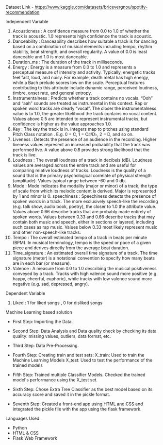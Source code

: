 Dataset Link - https://www.kaggle.com/datasets/bricevergnou/spotify-recommendation

Independent Variable
1. Acousticness : A confidence measure from 0.0 to 1.0 of whether the track is acoustic. 1.0 represents high confidence the track is acoustic.
2. Danceability : Danceability describes how suitable a track is for dancing based on a combination of musical elements including tempo, rhythm stability, beat strength, and overall regularity. A value of 0.0 is least danceable and 1.0 is most danceable.
3. Duration_ms : The duration of the track in milliseconds.
4. Energy : Energy is a measure from 0.0 to 1.0 and represents a perceptual measure of intensity and activity. Typically, energetic tracks feel fast, loud, and noisy. For example, death metal has high energy, while a Bach prelude scores low on the scale. Perceptual features contributing to this attribute include dynamic range, perceived loudness, timbre, onset rate, and general entropy.
5. Instrumentalness : Predicts whether a track contains no vocals. “Ooh” and “aah” sounds are treated as instrumental in this context. Rap or spoken word tracks are clearly “vocal”. The closer the instrumentalness value is to 1.0, the greater likelihood the track contains no vocal content. Values above 0.5 are intended to represent instrumental tracks, but confidence is higher as the value approaches 1.0.
6. Key : The key the track is in. Integers map to pitches using standard Pitch Class notation . E.g. 0 = C, 1 = C♯/D♭, 2 = D, and so on.
7. Liveness : Detects the presence of an audience in the recording. Higher liveness values represent an increased probability that the track was performed live. A value above 0.8 provides strong likelihood that the track is live.
8. Loudness : The overall loudness of a track in decibels (dB). Loudness values are averaged across the entire track and are useful for comparing relative loudness of tracks. Loudness is the quality of a sound that is the primary psychological correlate of physical strength (amplitude). Values typical range between -60 and 0 db.
9. Mode : Mode indicates the modality (major or minor) of a track, the type of scale from which its melodic content is derived. Major is represented by 1 and minor is 0. speechiness : Speechiness detects the presence of spoken words in a track. The more exclusively speech-like the recording (e.g. talk show, audio book, poetry), the closer to 1.0 the attribute value. Values above 0.66 describe tracks that are probably made entirely of spoken words. Values between 0.33 and 0.66 describe tracks that may contain both music and speech, either in sections or layered, including such cases as rap music. Values below 0.33 most likely represent music and other non-speech-like tracks.
10. Tempo : The overall estimated tempo of a track in beats per minute (BPM). In musical terminology, tempo is the speed or pace of a given piece and derives directly from the average beat duration.
11. Time_signature : An estimated overall time signature of a track. The time signature (meter) is a notational convention to specify how many beats are in each bar (or measure).
12. Valence : A measure from 0.0 to 1.0 describing the musical positiveness conveyed by a track. Tracks with high valence sound more positive (e.g. happy, cheerful, euphoric), while tracks with low valence sound more negative (e.g. sad, depressed, angry).

Dependent Variable
1. Liked : 1 for liked songs , 0 for disliked songs

Machine Learning based solution
 - First Step: Importing the Data.

 - Second Step: Data Analysis and Data quality check by checking its data quality: missing values, outliers, data format, etc.

 - Third Step: Data Pre-Processing.

 - Fourth Step: Creating train and test sets:
   X_train: Used to train the Machine Learning Models
   X_test: Used to test the performance of the trained models

 - Fifth Step: Trained multiple Classifier Models. Checked the trained model's performance using the X_test set.

 - Sixth Step: Chose Extra Tree Classifier as the best model based on its accuracy score and saved it in the pickle format.

 - Seventh Step: Created a front-end app using HTML and CSS and integrated the pickle file with the app using the flask framework.


Languages Used:
 - Python
 - HTML & CSS
 - Flask Web Framework
